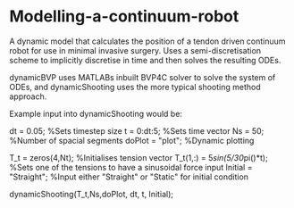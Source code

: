 # Modelling-a-continuum-robot
A dynamic model that calculates the position of a tendon driven continuum robot for use in minimal invasive surgery. Uses a semi-discretisation scheme to implicitly discretise in time and then solves the resulting ODEs.

dynamicBVP uses MATLABs inbuilt BVP4C solver to solve the system of ODEs, and dynamicShooting uses the more typical shooting method approach.

Example input into dynamicShooting would be:

dt = 0.05; %Sets timestep size
t = 0:dt:5; %Sets time vector
Ns = 50; %Number of spacial segments
doPlot = "plot"; %Dynamic plotting

T_t = zeros(4,Nt); %Initialises tension vector
T_t(1,:) = 5*sin(5/30*pi()*t); %Sets one of the tensions to have a sinusoidal force input
Initial = "Straight"; %Input either "Straight" or "Static" for initial condition

dynamicShooting(T_t,Ns,doPlot, dt, t, Initial);
